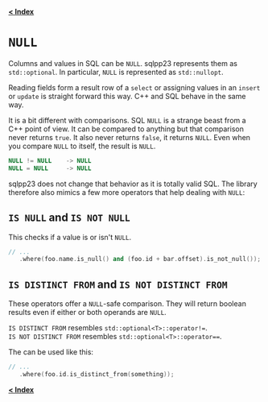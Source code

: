 [**< Index**](/docs/README.md)

# `NULL`

Columns and values in SQL can be `NULL`. sqlpp23 represents them as
`std::optional`. In particular, `NULL` is represented as `std::nullopt`.

Reading fields form a result row of a `select` or assigning values in an
`insert` or `update` is straight forward this way. C++ and SQL behave in the
same way.

It is a bit different with comparisons. SQL `NULL` is a strange beast from a C++
point of view. It can be compared to anything but that comparison never returns
`true`. It also never returns `false`, it returns `NULL`. Even when you compare
`NULL` to itself, the result is `NULL`.

```SQL
NULL != NULL    -> NULL
NULL = NULL     -> NULL
```

sqlpp23 does not change that behavior as it is totally valid SQL. The library
therefore also mimics a few more operators that help dealing with `NULL`:

## `IS NULL` and `IS NOT NULL`

This checks if a value is or isn't `NULL`.

```c++
// ...
   .where(foo.name.is_null() and (foo.id + bar.offset).is_not_null());
```

## `IS DISTINCT FROM` and `IS NOT DISTINCT FROM`

These operators offer a `NULL`-safe comparison. They will return boolean results
even if either or both operands are `NULL`.

`IS DISTINCT FROM` resembles
`std::optional<T>::operator!=`.\
`IS NOT DISTINCT FROM` resembles
`std::optional<T>::operator==`.

The can be used like this:

```c++
// ...
   .where(foo.id.is_distinct_from(something));
```

[**< Index**](/docs/README.md)
